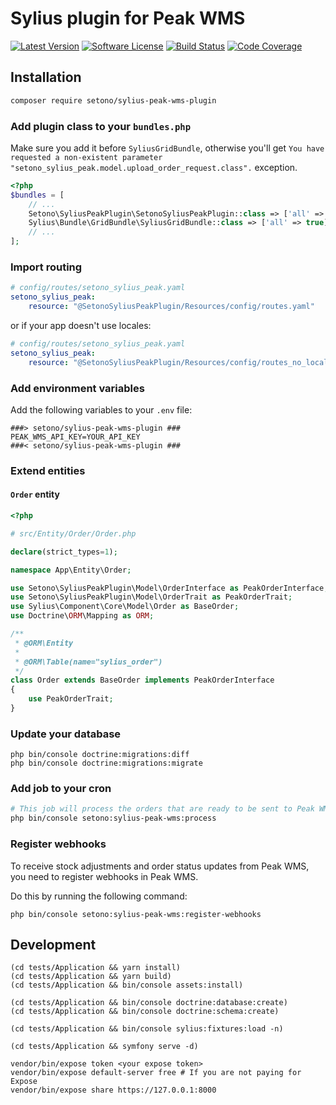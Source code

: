 # Sylius plugin for Peak WMS

[![Latest Version][ico-version]][link-packagist]
[![Software License][ico-license]](LICENSE)
[![Build Status][ico-github-actions]][link-github-actions]
[![Code Coverage][ico-code-coverage]][link-code-coverage]

## Installation

```bash
composer require setono/sylius-peak-wms-plugin
```

### Add plugin class to your `bundles.php`

Make sure you add it before `SyliusGridBundle`, otherwise you'll get
`You have requested a non-existent parameter "setono_sylius_peak.model.upload_order_request.class".` exception.

```php
<?php
$bundles = [
    // ...
    Setono\SyliusPeakPlugin\SetonoSyliusPeakPlugin::class => ['all' => true],
    Sylius\Bundle\GridBundle\SyliusGridBundle::class => ['all' => true],
    // ...
];
```

### Import routing

```yaml
# config/routes/setono_sylius_peak.yaml
setono_sylius_peak:
    resource: "@SetonoSyliusPeakPlugin/Resources/config/routes.yaml"
```

or if your app doesn't use locales:

```yaml
# config/routes/setono_sylius_peak.yaml
setono_sylius_peak:
    resource: "@SetonoSyliusPeakPlugin/Resources/config/routes_no_locale.yaml"
```

### Add environment variables

Add the following variables to your `.env` file:

```dotenv
###> setono/sylius-peak-wms-plugin ###
PEAK_WMS_API_KEY=YOUR_API_KEY
###< setono/sylius-peak-wms-plugin ###
```

### Extend entities

#### `Order` entity

```php
<?php

# src/Entity/Order/Order.php

declare(strict_types=1);

namespace App\Entity\Order;

use Setono\SyliusPeakPlugin\Model\OrderInterface as PeakOrderInterface;
use Setono\SyliusPeakPlugin\Model\OrderTrait as PeakOrderTrait;
use Sylius\Component\Core\Model\Order as BaseOrder;
use Doctrine\ORM\Mapping as ORM;

/**
 * @ORM\Entity
 *
 * @ORM\Table(name="sylius_order")
 */
class Order extends BaseOrder implements PeakOrderInterface
{
    use PeakOrderTrait;
}
```

### Update your database

```shell
php bin/console doctrine:migrations:diff
php bin/console doctrine:migrations:migrate
```

### Add job to your cron

```bash
# This job will process the orders that are ready to be sent to Peak WMS
php bin/console setono:sylius-peak-wms:process
```

### Register webhooks

To receive stock adjustments and order status updates from Peak WMS, you need to register webhooks in Peak WMS.

Do this by running the following command:

```shell
php bin/console setono:sylius-peak-wms:register-webhooks
```

## Development

```shell
(cd tests/Application && yarn install)
(cd tests/Application && yarn build)
(cd tests/Application && bin/console assets:install)

(cd tests/Application && bin/console doctrine:database:create)
(cd tests/Application && bin/console doctrine:schema:create)

(cd tests/Application && bin/console sylius:fixtures:load -n)

(cd tests/Application && symfony serve -d)

vendor/bin/expose token <your expose token>
vendor/bin/expose default-server free # If you are not paying for Expose
vendor/bin/expose share https://127.0.0.1:8000
```

[ico-version]: https://poser.pugx.org/setono/sylius-peak-wms-plugin/v/stable
[ico-license]: https://poser.pugx.org/setono/sylius-peak-wms-plugin/license
[ico-github-actions]: https://github.com/Setono/sylius-peak-wms-plugin/actions/workflows/build.yaml/badge.svg
[ico-code-coverage]: https://codecov.io/gh/Setono/sylius-peak-wms-plugin/branch/master/graph/badge.svg

[link-packagist]: https://packagist.org/packages/setono/sylius-peak-wms-plugin
[link-github-actions]: https://github.com/Setono/sylius-peak-wms-plugin/actions
[link-code-coverage]: https://codecov.io/gh/Setono/sylius-peak-wms-plugin
